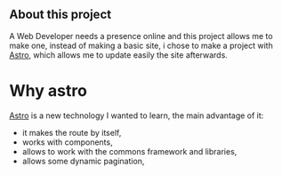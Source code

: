 ## About this project
A Web Developer needs a presence online and this project allows me to make one, instead of making a basic site, i chose to make a project with [Astro](https://astro.build/), which allows me to update easily the site afterwards. 

# Why astro
[Astro](https://astro.build/) is a new technology I wanted to learn, the main advantage of it:
 - it makes the route by itself, 
 - works with components,
 - allows to work with the commons framework and libraries,
 - allows some dynamic pagination,

